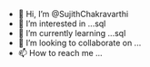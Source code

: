 - 👋 Hi, I’m @SujithChakravarthi
- 👀 I’m interested in ...sql
- 🌱 I’m currently learning ...sql
- 💞️ I’m looking to collaborate on ...
- 📫 How to reach me ...

<!---
SujithChakravarthi/SujithChakravarthi is a ✨ special ✨ repository because its `README.md` (this file) appears on your GitHub profile.
You can click the Preview link to take a look at your changes.
--->

